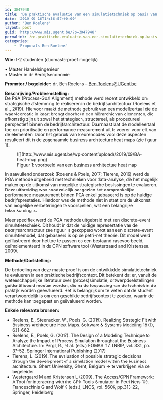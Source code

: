```yaml
---
id: 3047948
title: 'De praktische evaluatie van een simulatietechniek op basis van de PGA methode'
date: '2019-09-16T14:36:57+00:00'
author: 'Ben Roelens'
layout: post
guid: 'http://www.mis.ugent.be/?p=3047948'
permalink: /de-praktische-evaluatie-van-een-simulatietechniek-op-basis-van-de-pga-methode/
categories:
    - 'Proposals Ben Roelens'
---
```


**Wie:** 1-2 studenten (duomasterproef mogelijk)

• Master Handelsingenieur  
• Master in de Bedrijfseconomie

**Promotor / begeleider:** dr. Ben Roelens – Ben.Roelens@UGent.be

**Beschrijving/Probleemstelling:**  
De PGA (Process-Goal Alignment) methode werd recent ontwikkeld om strategische afstemming te realiseren in de bedrijfsarchitectuur (Roelens et al., 2019). Hiervoor maakt de methode gebruik van een modelleertaal die de waardecreatie in kaart brengt doorheen een hiërarchie van elementen, die afkomstig zijn uit zowel het strategisch, structureel, als procedureel perspectief binnen de bedrijfsarchitectuur. Daarnaast laat de modelleertaal toe om prioritisatie en performance measurement uit te voeren voor elk van de elementen. Door het gebruik van kleurencodes voor deze aspecten resulteert dit in de zogenaamde business architecture heat maps (zie figuur 1).

<figure class="wp-block-image">![](http://www.mis.ugent.be/wp-content/uploads/2019/09/BA-heat-map.png)<figcaption> Figuur 1: voorbeeld van een business architecture heat map </figcaption></figure>In aanvullend onderzoek (Roelens &amp; Poels, 2017; Tierens, 2019) werd de PGA methode uitgebreid met technieken voor data-analyse, die het mogelijk maken op de uitkomst van mogelijke strategische beslissingen te evalueren. Deze uitbreiding was noodzakelijk aangezien het oorspronkelijke performance measurement binnen PGA enkel gebaseerd is op de huidige bedrijfsprestaties. Hierdoor was de methode niet in staat om de uitkomst van mogelijke verbeteringen te voorspellen, wat een belangrijke tekortkoming is.

Meer specifiek werd de PGA methode uitgebreid met een discrete-event simulatietechniek. Dit houdt in dat de huidige representatie van de bedrijfsarchitectuur (zie figuur 1) gekoppeld wordt aan een discrete-event simulatiemodel, dat gebaseerd is op de petri-net theorie. Dit model werd geïllustreerd door het toe te passen op een bestaand casevoorbeeld, geïmplementeerd in de CPN software tool (Westergaard and Kristensen, 2009).

**Methode/Doelstelling:**

De bedoeling van deze masterproef is om de ontwikkelde simulatietechniek te evalueren in een praktische bedrijfscontext. Dit betekent dat er, vanuit de wetenschappelijke literatuur over (proces)simulatie, ontwerpdoelstellingen geïdentificeerd moeten worden, die na de toepassing van de techniek in de praktijk worden geëvalueerd. Het is belangrijk om te weten dat de student verantwoordelijk is om een geschikte bedrijfscontext te zoeken, waarin de methode kan toegepast en geëvalueerd worden.

**Enkele relevante bronnen:**

- Roelens, B., Steenacker, W., Poels, G. (2019). Realizing Strategic Fit with Business Architecture Heat Maps. Software &amp; Systems Modeling 18 (1), 631-662.
- Roelens, B., Poels, G. (2017). The Design of a Modeling Technique to Analyze the Impact of Process Simulation throughout the Business Architecture. In: Pergl, R., et al. (eds.) EOMAS ’17. LNBIP, vol. 331, pp. 37-52. Springer International Publishing (2017)
- Tierens, L. (2019). The evaluation of possible strategic decisions through the development of a simulation model within the business architecture. Ghent University, Ghent, Belgium -&gt; te verkrijgen via de begeleider
- Westergaard M and Kristensen L (2009). The Access/CPN Framework: A Tool for Interacting with the CPN Tools Simulator. In Petri Nets ’09. Franceschinis G and Wolf K (eds.), LNCS, vol. 5606, pp.313-22, Springer, Heidelberg